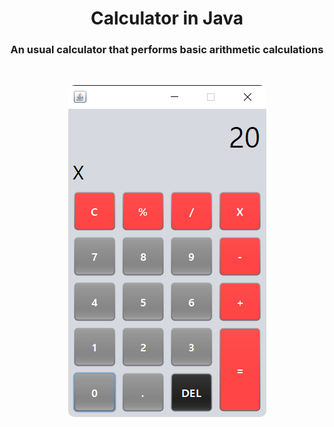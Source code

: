<h1 align="center">Calculator in Java</h1>
<h3 align="center">An usual calculator that performs basic arithmetic calculations</h3>
<br />
<p align="center">
<img style="border-radius: 10px" src="https://github.com/itsmenicky/Calculator-in-Java/blob/main/img/calculator_img.png">
</p>
